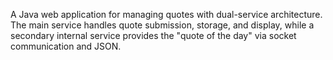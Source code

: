 A Java web application for managing quotes with dual-service architecture. The main service handles quote submission, storage, and display, while a secondary internal service provides the "quote of the day" via socket communication and JSON.
